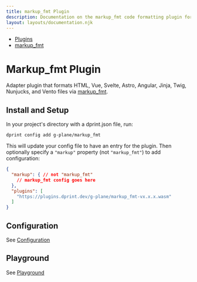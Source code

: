 ```yaml
---
title: markup_fmt Plugin
description: Documentation on the markup_fmt code formatting plugin for dprint.
layout: layouts/documentation.njk
---
```


<nav class="breadcrumb" aria-label="breadcrumbs">
  <ul>
    <li><a href="/plugins">Plugins</a></li>
    <li><a href="/plugins/markup_fmt">markup_fmt</a></li>
  </ul>
</nav>

# Markup_fmt Plugin

Adapter plugin that formats HTML, Vue, Svelte, Astro, Angular, Jinja, Twig, Nunjucks, and Vento files via [markup_fmt](https://github.com/g-plane/markup_fmt).

## Install and Setup

In your project's directory with a dprint.json file, run:

```shellsession
dprint config add g-plane/markup_fmt
```

This will update your config file to have an entry for the plugin. Then optionally specify a `"markup"` property (not `"markup_fmt"`) to add configuration:

```json
{
  "markup": { // not "markup_fmt"
    // markup_fmt config goes here
  },
  "plugins": [
    "https://plugins.dprint.dev/g-plane/markup_fmt-vx.x.x.wasm"
  ]
}
```

## Configuration

See [Configuration](/plugins/markup_fmt/config)

## Playground

See [Playground](https://dprint.dev/playground#plugin/markup_fmt)
